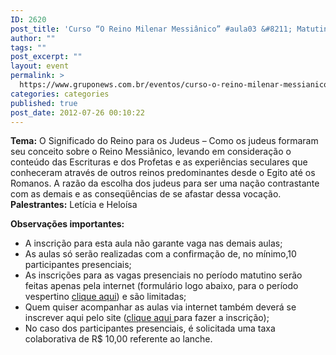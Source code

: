 ```yaml
---
ID: 2620
post_title: 'Curso “O Reino Milenar Messiânico” #aula03 &#8211; Matutino'
author: ""
tags: ""
post_excerpt: ""
layout: event
permalink: >
  https://www.gruponews.com.br/eventos/curso-o-reino-milenar-messianico-aula03-matutino
categories: categories
published: true
post_date: 2012-07-26 00:10:22
---
```

<strong>Tema:</strong> O Significado do Reino para os Judeus – Como os judeus formaram seu conceito sobre o Reino Messiânico, levando em consideração o conteúdo das Escrituras e dos Profetas e as experiências seculares que conheceram através de outros reinos predominantes desde o Egito até os Romanos. A razão da escolha dos judeus para ser uma nação contrastante com as demais e as conseqüências de se afastar dessa vocação.
<strong>Palestrantes:</strong> Letícia e Heloísa

<strong>Observações importantes:</strong>
- A inscrição para esta aula não garante vaga nas demais aulas;
- As aulas só serão realizadas com a confirmação de, no mínimo,10 participantes presenciais;
- As inscrições para as vagas presenciais no período matutino serão feitas apenas pela internet (formulário logo abaixo, para o período vespertino <a title="Curso “O Reino Milenar Messiânico” #aula03 – Vespertino" href="http://www.gruponews.com.br/eventos/curso-o-reino-milenar-messianico-aula03-vespertino">clique aqui</a>) e são limitadas;
- Quem quiser acompanhar as aulas via internet também deverá se inscrever aqui pelo site (<a title="Curso “O Reino Milenar Messiânico” #aula03 – Virtual" href="http://www.gruponews.com.br/eventos/curso-o-reino-milenar-messianico-aula03-virtual">clique aqui </a>para fazer a inscrição);
- No caso dos participantes presenciais, é solicitada uma taxa colaborativa de R$ 10,00 referente ao lanche.